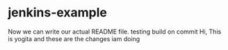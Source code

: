 # jenkins-example

Now we can write our actual README file.
testing build on commit
Hi, This is yogita and these are the changes iam doing
